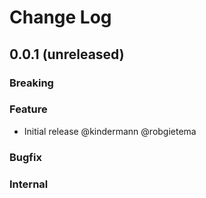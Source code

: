 # Change Log

## 0.0.1 (unreleased)

### Breaking

### Feature

- Initial release @kindermann @robgietema

### Bugfix

### Internal
